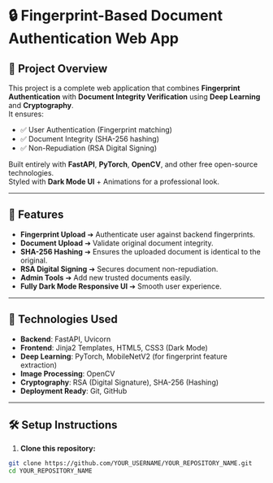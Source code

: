 # 🔒 Fingerprint-Based Document Authentication Web App

## 📄 Project Overview

This project is a complete web application that combines **Fingerprint Authentication** with **Document Integrity Verification** using **Deep Learning** and **Cryptography**.  
It ensures:

- ✅ User Authentication (Fingerprint matching)
- ✅ Document Integrity (SHA-256 hashing)
- ✅ Non-Repudiation (RSA Digital Signing)

Built entirely with **FastAPI**, **PyTorch**, **OpenCV**, and other free open-source technologies.  
Styled with **Dark Mode UI** + Animations for a professional look.

---

## 🚀 Features

- **Fingerprint Upload** ➔ Authenticate user against backend fingerprints.
- **Document Upload** ➔ Validate original document integrity.
- **SHA-256 Hashing** ➔ Ensures the uploaded document is identical to the original.
- **RSA Digital Signing** ➔ Secures document non-repudiation.
- **Admin Tools** ➔ Add new trusted documents easily.
- **Fully Dark Mode Responsive UI** ➔ Smooth user experience.

---

## 📂 Technologies Used

- **Backend**: FastAPI, Uvicorn
- **Frontend**: Jinja2 Templates, HTML5, CSS3 (Dark Mode)
- **Deep Learning**: PyTorch, MobileNetV2 (for fingerprint feature extraction)
- **Image Processing**: OpenCV
- **Cryptography**: RSA (Digital Signature), SHA-256 (Hashing)
- **Deployment Ready**: Git, GitHub

---

## 🛠 Setup Instructions

1. **Clone this repository:**

```bash
git clone https://github.com/YOUR_USERNAME/YOUR_REPOSITORY_NAME.git
cd YOUR_REPOSITORY_NAME
